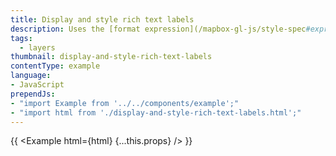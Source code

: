 ```yaml
---
title: Display and style rich text labels
description: Uses the [format expression](/mapbox-gl-js/style-spec#expressions-types-format) to display country labels in both English and in the local language.
tags:
  - layers
thumbnail: display-and-style-rich-text-labels
contentType: example
language:
- JavaScript
prependJs:
- "import Example from '../../components/example';"
- "import html from './display-and-style-rich-text-labels.html';"
---
```


{{ <Example html={html} {...this.props} /> }}
